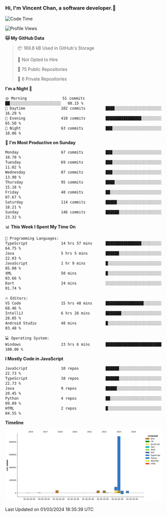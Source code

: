 ### Hi, I'm Vincent Chan, a software developer.👋

<!--
**hkvincent/hkvincent** is a ✨ _special_ ✨ repository because its `README.md` (this file) appears on your GitHub profile.

Here are some ideas to get you started:

- 🔭 I’m currently working on ...
- 🌱 I’m currently learning ...
- 👯 I’m looking to collaborate on ...
- 🤔 I’m looking for help with ...
- 💬 Ask me about ...
- 📫 How to reach me: ...
- 😄 Pronouns: ...
- ⚡ Fun fact: ...
-->
<!--START_SECTION:waka-->
![Code Time](http://img.shields.io/badge/Code%20Time-855%20hrs%2020%20mins-blue)

![Profile Views](http://img.shields.io/badge/Profile%20Views-0-blue)

**🐱 My GitHub Data** 

> 📦 169.8 kB Used in GitHub's Storage 
 > 
> 🚫 Not Opted to Hire
 > 
> 📜 75 Public Repositories 
 > 
> 🔑 6 Private Repositories 
 > 
**I'm a Night 🦉** 

```text
🌞 Morning                51 commits          ██░░░░░░░░░░░░░░░░░░░░░░░   08.15 % 
🌆 Daytime                102 commits         ████░░░░░░░░░░░░░░░░░░░░░   16.29 % 
🌃 Evening                410 commits         ████████████████░░░░░░░░░   65.50 % 
🌙 Night                  63 commits          ███░░░░░░░░░░░░░░░░░░░░░░   10.06 % 
```
📅 **I'm Most Productive on Sunday** 

```text
Monday                   67 commits          ███░░░░░░░░░░░░░░░░░░░░░░   10.70 % 
Tuesday                  69 commits          ███░░░░░░░░░░░░░░░░░░░░░░   11.02 % 
Wednesday                87 commits          ███░░░░░░░░░░░░░░░░░░░░░░   13.90 % 
Thursday                 95 commits          ████░░░░░░░░░░░░░░░░░░░░░   15.18 % 
Friday                   48 commits          ██░░░░░░░░░░░░░░░░░░░░░░░   07.67 % 
Saturday                 114 commits         █████░░░░░░░░░░░░░░░░░░░░   18.21 % 
Sunday                   146 commits         ██████░░░░░░░░░░░░░░░░░░░   23.32 % 
```


📊 **This Week I Spent My Time On** 

```text
💬 Programming Languages: 
TypeScript               14 hrs 57 mins      ████████████████░░░░░░░░░   64.75 % 
Java                     5 hrs 5 mins        ██████░░░░░░░░░░░░░░░░░░░   22.03 % 
JavaScript               1 hr 9 mins         █░░░░░░░░░░░░░░░░░░░░░░░░   05.00 % 
XML                      50 mins             █░░░░░░░░░░░░░░░░░░░░░░░░   03.66 % 
Dart                     24 mins             ░░░░░░░░░░░░░░░░░░░░░░░░░   01.74 % 

🔥 Editors: 
VS Code                  15 hrs 48 mins      █████████████████░░░░░░░░   68.46 % 
IntelliJ                 6 hrs 28 mins       ███████░░░░░░░░░░░░░░░░░░   28.05 % 
Android Studio           48 mins             █░░░░░░░░░░░░░░░░░░░░░░░░   03.48 % 

💻 Operating System: 
Windows                  23 hrs 6 mins       █████████████████████████   100.00 % 
```

**I Mostly Code in JavaScript** 

```text
JavaScript               10 repos            ██████░░░░░░░░░░░░░░░░░░░   22.73 % 
TypeScript               10 repos            ██████░░░░░░░░░░░░░░░░░░░   22.73 % 
Java                     9 repos             █████░░░░░░░░░░░░░░░░░░░░   20.45 % 
Python                   4 repos             ██░░░░░░░░░░░░░░░░░░░░░░░   09.09 % 
HTML                     2 repos             █░░░░░░░░░░░░░░░░░░░░░░░░   04.55 % 
```



**Timeline**

![Lines of Code chart](https://raw.githubusercontent.com/hkvincent/hkvincent/main/assets/bar_graph.png)


 Last Updated on 01/03/2024 18:35:39 UTC
<!--END_SECTION:waka-->

